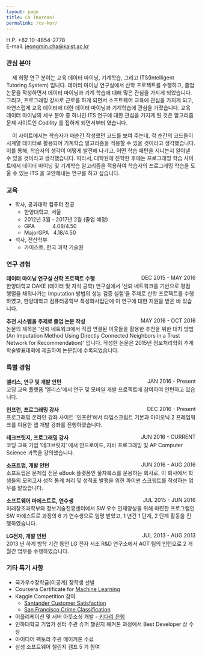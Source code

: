 ```yaml
---
layout: page
title: CV (Korean)
permalink: /cv-kor/
---
```

H.P. +82 10-4854-2778  
E-mail. jeongmin.cha@kaist.ac.kr

### 관심 분야
&nbsp;&nbsp;&nbsp;&nbsp;제  희망  연구  분야는  교육  데이터  마이닝,  기계학습,  그리고  ITS(Intelligent  Tutoring  System)  입니다.  데이터  마이닝  연구실에서  산학  프로젝트를  수행하고,  졸업  논문을  작성하면서  데이터  마이닝과  기계  학습에  대해  많은  관심을  가지게  되었습니다.  그리고,  프로그래밍  강사로  근로를  하게  되면서  소프트웨어  교육에  관심을  가지게  되고,  자연스럽게  교육  데이터에  대한  데이터  마이닝과  기계학습에  관심을  가졌습니다.    교육  데이터  마이닝의  세부  분야  중  하나인  ITS  연구에  대한  관심을  가지게  된  것은  알고리즘  문제  사이트인  Codility 를  접하게  되면서부터  였습니다.  

&nbsp;&nbsp;&nbsp;&nbsp;이  사이트에서는  학습자가  매순간  작성했던  코드를  보여  주는데,  각  순간의  코드들이  시계열  데이터로  활용되어  기계학습  알고리즘을  적용할  수  있을  것이라고  생각했습니다.  이를  통해,  학습자의  생각이  어떻게  발전해  나가고,  어떤  학습  패턴을  지니는지  알아낼  수  있을  것이라고  생각했습니다.  따라서,  대학원에  진학한  후에는  프로그래밍  학습  사이트에서  데이터  마이닝  및  기계학습  알고리즘을  적용하여  학습자의  프로그래밍  학습을  도울  수  있는  ITS 을  고안해내는  연구를  하고  싶습니다. 

### 교육
- 학사, 공과대학 컴퓨터 전공
    - 한양대학교, 서울
    - 2012년 3월 - 2017년 2월 (졸업 예정)
    - GPA            4.08/4.50
    - MajorGPA   4.18/4.50
- 석사, 전산학부
    - 카이스트, 한국 과학 기술원


### 연구 경험
**데이터 마이닝 연구실 산학 프로젝트 수행** <span style="float:right;">DEC 2015 - MAY 2016</span>  
한양대학교  DAKE  (데이터  및  지식  공학)  연구실에서  ‘신뢰  네트워크를  기반으로  평점  행렬을  채워나가는  Imputation  방법의  성능  검증  실험’을  주제로  산학  프로젝트를  수행하였고,  한양대학교  컴퓨터공학부  특성화사업단에  이  연구에  대한  지원을  받은  바  있습니다.   

**추천 시스템을 주제로 졸업 논문 작성** <span style="float:right;">MAY 2016 - OCT 2016</span>  
논문의  제목은  '신뢰  네트워크에서  직접  연결된  이웃들을  활용한  추천을  위한  대치  방법  (An  Imputation  Method Using Directly Connected Neighbors in a Trust Network for Recommendation)'  입니다.  작성한  논문은  2015년  정보처리학회  추계학술발표대회에  제출하여  논문집에  수록되었습니다.   


### 특별 경험
**엘리스, 연구 및 개발 인턴** <span style="float: right;">JAN 2016 - Present</span>  
코딩 교육 플랫폼 '엘리스'에서 연구 및 모바일 개발 프로젝트에 참여하여 인턴하고 있습니다.

**인프런, 프로그래밍 강사** <span style="float:right;">DEC 2016 - Present</span>  
프로그래밍 온라인 강좌 사이트 '인프런'에서 타입스크립트 기본과 아이오닉 2 프레임워크를 이용한 앱 개발 강좌를 진행하였습니다.

**테크브릿지, 프로그래밍 강사** <span style="float:right;">JUN 2016 - CURRENT</span>  
코딩  교육  기업  ‘테크브릿지’  에서  안드로이드,  자바  프로그래밍  및  AP  Computer  Science  과목을  강의했습니다.   

**소프트펍, 개발 인턴** <span style="float:right;">JUN 2016 - AUG 2016</span>  
소프트펍은  문제집  전문  eBook 플랫폼인  풀자북스를  운용하는  회사로,  이  회사에서  학생들의  모의고사  성적  통계  처리  및  성적표  발행을  위한  파이썬  스크립트를  작성하는  업무를  맡았습니다.   

**소프트웨어 마에스트로, 연수생** <span style="float:right;">JUL 2015 - JUN 2016</span>  
미래창조과학부와  정보기술진흥센터에서  SW  우수  인재양성을  위해  마련한  프로그램인  SW  마에스트로  과정의  6 기  연수생으로  임명  받았고, 1 년간  1 단계, 2 단계  활동을  진행하였습니다.   

**LG전자, 개발 인턴** <span style="float:right;">JUL 2013 - AUG 2013</span>  
2013 년  하계  방학  기간  동안  LG 전자  서초  R&D  연구소에서  AOT 팀의  인턴으로  2 개월간  업무를  수행하였습니다.   


### 기타 특기 사항
- 국가우수장학금(이공계) 장학생 선발    
- Coursera Certificate for [Machine Learning](https://www.coursera.org/learn/machine-learning/home)  
- Kaggle Competition  참여 
    - [Santander Customer Satisfaction](https://www.kaggle.com/c/santander-customer-satisfaction) 
    - [San Francisco Crime Classification](https://www.kaggle.com/c/sf-crime)
- 어플리케이션  및  서버  아웃소싱  개발  - [키다리 은행](https://www.facebook.com/kidaribank)  
- 인하대학교  기업가  센터  주관  슈퍼  챌린지  해커톤  과정에서  Best Developer  상  수상  
- 아이디어  팩토리  주관  메이커톤  수료   
- 삼성  소프트웨어  챌린지  캠프  5 기  참여   
